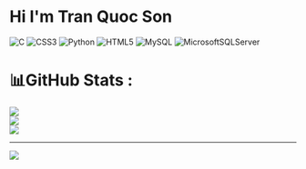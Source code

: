 
# Hi I'm Tran Quoc Son
![C](https://img.shields.io/badge/c-%2300599C.svg?style=for-the-badge&logo=c&logoColor=white) ![CSS3](https://img.shields.io/badge/css3-%231572B6.svg?style=for-the-badge&logo=css3&logoColor=white) ![Python](https://img.shields.io/badge/python-3670A0?style=for-the-badge&logo=python&logoColor=ffdd54) ![HTML5](https://img.shields.io/badge/html5-%23E34F26.svg?style=for-the-badge&logo=html5&logoColor=white) ![MySQL](https://img.shields.io/badge/mysql-%2300f.svg?style=for-the-badge&logo=mysql&logoColor=white) ![MicrosoftSQLServer](https://img.shields.io/badge/Microsoft%20SQL%20Sever-CC2927?style=for-the-badge&logo=microsoft%20sql%20server&logoColor=white)
# 📊GitHub Stats :
![](https://github-readme-stats.vercel.app/api?username=son1567&theme=radical&hide_border=false&include_all_commits=false&count_private=false)<br/>
![](https://github-readme-streak-stats.herokuapp.com/?user=son1567&theme=radical&hide_border=false)<br/>
![](https://github-readme-stats.vercel.app/api/top-langs/?username=son1567&theme=radical&hide_border=false&include_all_commits=false&count_private=false&layout=compact)

---
[![](https://visitcount.itsvg.in/api?id=son1567&icon=0&color=0)](https://visitcount.itsvg.in)
